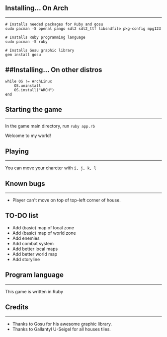 ## Installing... On Arch
---
```
# Installs needed packages for Ruby and gosu
sudo pacman -S openal pango sdl2 sdl2_ttf libsndfile pkg-config mpg123

# Installs Ruby programming language
sudo pacman -S ruby

# Installs Gosu graphic library
gem install gosu
```

##Installing... On other distros
---
```
while OS != ArchLinux
	OS.uninstall
	OS.install("ARCH")
end
```

## Starting the game
---
In the game main directory, run `ruby app.rb`

Welcome to my world!

## Playing
---
You can move your charcter with `i, j, k, l`

## Known bugs
---
* Player can't move on top of top-left corner of house.

## TO-DO list

* Add (basic) map of local zone
* Add (basic) map of world zone
* Add enemies
* Add combat system
* Add better local maps
* Add better world map
* Add storyline

## Program language
---
This game is written in Ruby

## Credits
---
* Thanks to Gosu for his awesome graphic library.
* Thanks to Gallantyl U-Seigel for all houses tiles.
